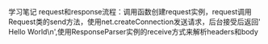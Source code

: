 学习笔记
request和response流程：调用函数创建request实例，request调用Request类的send方法，使用net.createConnection发送请求，后台接受后返回' Hello World\n',使用ResponseParser实例的receive方式来解析headers和body